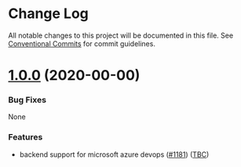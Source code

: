# Change Log

All notable changes to this project will be documented in this file.
See [Conventional Commits](https://conventionalcommits.org) for commit guidelines.

# [1.0.0](https://github.com/netlify/netlify-cms/tree/master/packages/netlify-cms-backend-azure/compare/netlify-cms-backend-gitlab@2.0.6...netlify-cms-backend-gitlab@2.1.0) (2020-00-00)


### Bug Fixes

None

### Features

* backend support for microsoft azure devops ([#1181](https://github.com/netlify/netlify-cms/issues/1181)) ([TBC](https://github.com/netlify/netlify-cms/tree/master/packages/netlify-cms-backend-gitlab/commit/c6ae1e8))